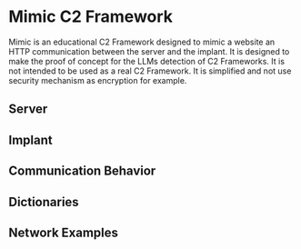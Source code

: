 # Mimic C2 Framework
Mimic is an educational C2 Framework designed to mimic a website an HTTP communication between the server and the implant.
It is designed to make the proof of concept for the LLMs detection of C2 Frameworks. It is not intended to be used as a real C2 Framework.
It is simplified and not use security mechanism as encryption for example.

## Server

## Implant

## Communication Behavior

## Dictionaries

## Network Examples